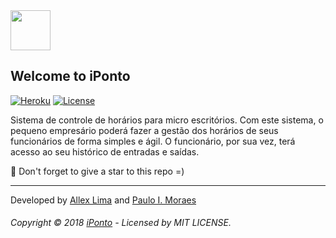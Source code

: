 <img src="https://github.com/allexlima/punch-clock/blob/master/src/view/img/icon.png?raw=true" width="64">

## Welcome to iPonto

[![Heroku](https://heroku-badge.herokuapp.com/?app=poscomp-simulator)](https://iponto.herokuapp.com/)
[![License](https://img.shields.io/badge/license-MIT-green.svg)](https://github.com/allexlima/iponto/blob/master/LICENSE)


Sistema de controle de horários para micro escritórios. Com este sistema, o pequeno empresário poderá fazer a gestão dos horários de seus funcionários de forma simples e ágil. O funcionário, por sua vez, terá acesso ao seu histórico de entradas e saídas.

:star2: Don't forget to give a star to this repo =)


---

Developed by [Allex Lima](http://allexlima.com) and [Paulo I. Moraes](http://paulomoraes.me)
###### Copyright © 2018 [iPonto](https://github.com/allexlima/iponto) - Licensed by MIT LICENSE.
